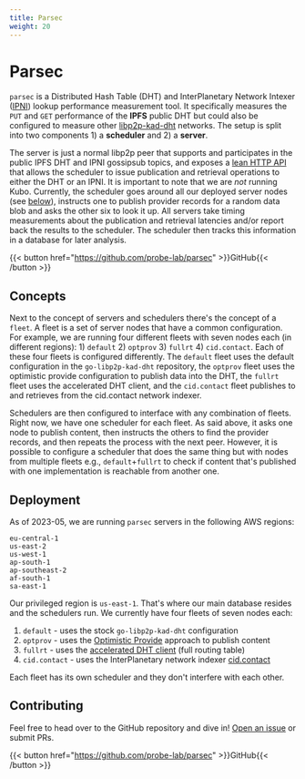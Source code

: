 ```yaml
---
title: Parsec
weight: 20
---
```


# Parsec

`parsec` is a Distributed Hash Table (DHT) and InterPlanetary Network Intexer ([IPNI](https://github.com/ipni)) lookup performance measurement tool. It specifically measures the `PUT` and `GET` performance of the **IPFS** public DHT but could also be configured to measure other [libp2p-kad-dht](https://github.com/libp2p/specs/blob/master/kad-dht/README.md) networks. The setup is split into two components 1) a **scheduler** and 2) a **server**.

The server is just a normal libp2p peer that supports and participates in the public IPFS DHT and IPNI gossipsub topics, and exposes a [lean HTTP API](https://github.com/probe-lab/parsec/blob/main/server.yaml) that allows the scheduler to issue publication and retrieval operations to either the DHT or an IPNI. It is important to note that we are _not_ running Kubo. Currently, the scheduler goes around all our deployed server nodes (see [below](#deployment)), instructs one to publish provider records for a random data blob and asks the other six to look it up. All servers take timing measurements about the publication and retrieval latencies and/or report back the results to the scheduler. The scheduler then tracks this information in a database for later analysis.

{{< button href="https://github.com/probe-lab/parsec" >}}GitHub{{< /button >}}

## Concepts

Next to the concept of servers and schedulers there's the concept of a `fleet`. A fleet is a set of server nodes that have a common configuration. For example, we are running four different fleets with seven nodes each (in different regions): 1) `default` 2) `optprov` 3) `fullrt` 4) `cid.contact`. Each of these four fleets is configured differently. The `default` fleet uses the default configuration in the `go-libp2p-kad-dht` repository, the `optprov` fleet uses the optimistic provide configuration to publish data into the DHT, the `fullrt` fleet uses the accelerated DHT client, and the `cid.contact` fleet publishes to and retrieves from the cid.contact network indexer.

Schedulers are then configured to interface with any combination of fleets. Right now, we have one scheduler for each fleet. As said above, it asks one node to publish content, then instructs the others to find the provider records, and then repeats the process with the next peer. However, it is possible to configure a scheduler that does the same thing but with nodes from multiple fleets e.g., `default`+`fullrt` to check if content that's published with one implementation is reachable from another one.

## Deployment

As of 2023-05, we are running `parsec` servers in the following AWS regions:

```
eu-central-1
us-east-2
us-west-1
ap-south-1
ap-southeast-2
af-south-1
sa-east-1
```

Our privileged region is `us-east-1`. That's where our main database resides and
the schedulers run. We currently have four fleets of seven nodes each:

1. `default` - uses the stock `go-libp2p-kad-dht` configuration
2. `optprov` - uses the [Optimistic Provide](https://github.com/ipfs/kubo/blob/master/docs/experimental-features.md#optimistic-provide) approach to publish content
3. `fullrt` - uses the [accelerated DHT client](https://github.com/ipfs/kubo/blob/master/docs/experimental-features.md#accelerated-dht-client) (full routing table)
4. `cid.contact` - uses the InterPlanetary network indexer [cid.contact](https://cid.contact)

Each fleet has its own scheduler and they don't interfere with each other.

## Contributing

Feel free to head over to the GitHub repository and dive in! [Open an issue](https://github.com/probe-lab/parsec/issues/new) or submit PRs.

{{< button href="https://github.com/probe-lab/parsec" >}}GitHub{{< /button >}}
